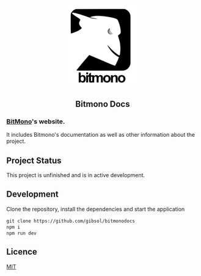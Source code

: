 <div align="center">
    <img alt="bitmono logo" width="200px" src="./public/BitMonoLogo.png">
    <h2>
        Bitmono Docs
    </h2>
</div>

### [BitMono](https://github.com/sunnamed434/BitMono)'s website.

It includes Bitmono's documentation as well as other information about the project.

## Project Status

This project is unfinished and is in active development.

## Development

Clone the repository, install the dependencies and start the application

```
git clone https://github.com/gibsol/bitmonodocs
npm i
npm run dev
```

## Licence

[MIT](https://github.com/Gibsol/BitMonoDocs/blob/main/LICENCE)
